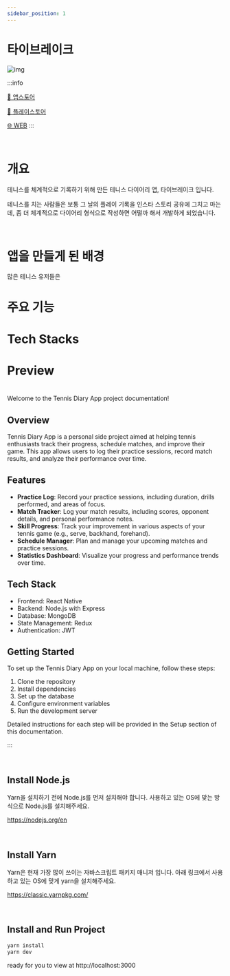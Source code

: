 ```yaml
---
sidebar_position: 1
---
```


# 타이브레이크


![img](/img/sideproject/tiebreak_cover.png)



:::info

[🍎 앱스토어](https://apps.apple.com/kr/app/%ED%83%80%EC%9D%B4%EB%B8%8C%EB%A0%88%EC%9D%B4%ED%81%AC/id6476483336)

[📱 플레이스토어](https://play.google.com/store/apps/details?id=com.app.tiebreak&pcampaignid=web_share)

[🌐 WEB](https://tiebreak.vercel.app/)
:::

<br/>

# 개요

테니스를 체계적으로 기록하기 위해 만든 테니스 다이어리 앱, 타이브레이크 입니다.

테니스를 치는 사람들은 보통 그 날의 플레이 기록을 인스타 스토리 공유에 그치고 마는데, 
좀 더 체계적으로 다이어리 형식으로 작성하면 어떨까 해서 개발하게 되었습니다.




<br/>


# 앱을 만들게 된 배경

많은 테니스 유저들은 



# 주요 기능

# Tech Stacks

# Preview








# 

Welcome to the Tennis Diary App project documentation!

## Overview

Tennis Diary App is a personal side project aimed at helping tennis enthusiasts track their progress, schedule matches, and improve their game. This app allows users to log their practice sessions, record match results, and analyze their performance over time.

## Features

- **Practice Log**: Record your practice sessions, including duration, drills performed, and areas of focus.
- **Match Tracker**: Log your match results, including scores, opponent details, and personal performance notes.
- **Skill Progress**: Track your improvement in various aspects of your tennis game (e.g., serve, backhand, forehand).
- **Schedule Manager**: Plan and manage your upcoming matches and practice sessions.
- **Statistics Dashboard**: Visualize your progress and performance trends over time.

## Tech Stack

- Frontend: React Native
- Backend: Node.js with Express
- Database: MongoDB
- State Management: Redux
- Authentication: JWT

## Getting Started

To set up the Tennis Diary App on your local machine, follow these steps:

1. Clone the repository
2. Install dependencies
3. Set up the database
4. Configure environment variables
5. Run the development server

Detailed instructions for each step will be provided in the Setup section of this documentation.

:::

<br/>

## Install Node.js

Yarn을 설치하기 전에 Node.js를 먼저 설치해야 합니다. 사용하고 있는 OS에 맞는 방식으로 Node.js를 설치해주세요.

https://nodejs.org/en

<br/>

## Install Yarn

Yarn은 현재 가장 많이 쓰이는 자바스크립트 패키지 매니저 입니다. 아래 링크에서 사용하고 있는 OS에 맞게 yarn을 설치해주세요.

https://classic.yarnpkg.com/

<br/>

## Install and Run Project

```bash
yarn install
yarn dev
```

ready for you to view at http://localhost:3000
